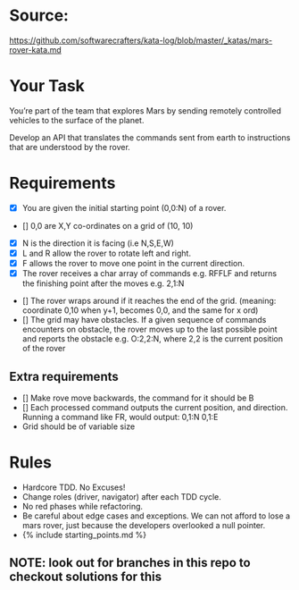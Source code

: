 # Source:
https://github.com/softwarecrafters/kata-log/blob/master/_katas/mars-rover-kata.md

# Your Task
You’re part of the team that explores Mars by sending remotely controlled vehicles to the surface of the planet. 

Develop an API that translates the commands sent from earth to instructions that are understood by the rover.

# Requirements
- [x] You are given the initial starting point (0,0:N) of a rover.
- [] 0,0 are X,Y co-ordinates on a grid of (10, 10)
- [x] N is the direction it is facing (i.e N,S,E,W)
- [x] L and R allow the rover to rotate left and right.
- [x] F allows the rover to move one point in the current direction.
- [x] The rover receives a char array of commands e.g. RFFLF and returns the finishing point after the moves e.g. 2,1:N
- [] The rover wraps around if it reaches the end of the grid. (meaning: coordinate 0,10 when y+1, becomes 0,0, and the same for x ord)
- [] The grid may have obstacles. If a given sequence of commands encounters on obstacle, the rover moves up to the last possible point and reports the obstacle e.g. O:2,2:N, where 2,2 is the current position of the rover

## Extra requirements

- [] Make rove move backwards, the command for it should be B
- [] Each processed command outputs the current position, and direction. Running a command like FR, would output: 
    0,1:N
    0,1:E
- Grid should be of variable size


# Rules
- Hardcore TDD. No Excuses!
- Change roles (driver, navigator) after each TDD cycle.
- No red phases while refactoring.
- Be careful about edge cases and exceptions. We can not afford to lose a mars rover, just because the developers overlooked a null pointer.
- {% include starting_points.md %}

## NOTE: look out for branches in this repo to checkout solutions for this